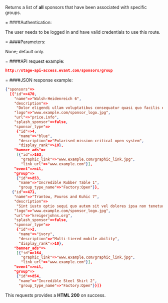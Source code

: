 <!-- --- title: GET /sponsors/group -->

Returns a list of **all** sponsors that have been associated with specific groups.

=
####Authentication:

The user needs to be logged in and have valid credentials to use this route.

=
####Parameters:

None; default only.

=
####API request example:
```json
http://stage-api-access.evant.com/sponsors/group
```

=
####JSON response example:

```json
{"sponsors"=>
  [{"id"=>470,
    "name"=>"Walsh-Heidenreich 6",
    "description"=>
     "Dolor eligendi ullam voluptatibus consequatur quasi quo facilis est quas.",
    "logo"=>"www.example.com/sponsor_logo.jpg",
    "url"=>"price.info",
    "splash_sponsor"=>false,
    "sponsor_type"=>
     {"id"=>4,
      "name"=>"blue",
      "description"=>"Polarised mission-critical open system",
      "display_rank"=>10},
    "banner_ads"=>
     [{"id"=>163,
       "graphic_link"=>"www.example.com/graphic_link.jpg",
       "link_url"=>"www.example.com"}],
    "event"=>nil,
    "group"=>
     {"id"=>853,
      "name"=>"Incredible Rubber Table 1",
      "group_type_name"=>"Factory:Open"}},
   {"id"=>471,
    "name"=>"Trantow, Pouros and Kuhic 7",
    "description"=>
     "Sint iusto optio sequi quo autem sit vel dolores ipsa non tenetur saepe.",
    "logo"=>"www.example.com/sponsor_logo.jpg",
    "url"=>"kreigerjohns.org",
    "splash_sponsor"=>false,
    "sponsor_type"=>
     {"id"=>2,
      "name"=>"ivory",
      "description"=>"Multi-tiered mobile ability",
      "display_rank"=>10},
    "banner_ads"=>
     [{"id"=>164,
       "graphic_link"=>"www.example.com/graphic_link.jpg",
       "link_url"=>"www.example.com"}],
    "event"=>nil,
    "group"=>
     {"id"=>854,
      "name"=>"Incredible Steel Shirt 2",
      "group_type_name"=>"Factory:Open"}}]}
```

This requests provides a <strong>HTML 200</strong> on success.